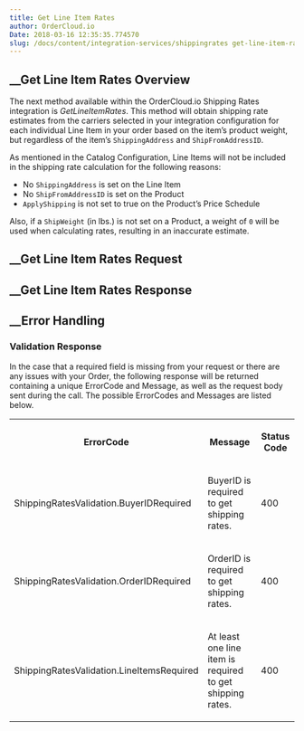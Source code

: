 ```yaml
---
title: Get Line Item Rates
author: OrderCloud.io 
Date: 2018-03-16 12:35:35.774570
slug: /docs/content/integration-services/shippingrates get-line-item-rates
---
```



##  __Get Line Item Rates Overview

The next method available within the OrderCloud.io Shipping Rates integration
is _GetLineItemRates_. This method will obtain shipping rate estimates from
the carriers selected in your integration configuration for each individual
Line Item in your order based on the item’s product weight, but regardless of
the item’s `ShippingAddress` and `ShipFromAddressID`.

As mentioned in the Catalog Configuration, Line Items will not be included in
the shipping rate calculation for the following reasons:

  * No `ShippingAddress` is set on the Line Item
  * No `ShipFromAddressID` is set on the Product
  * `ApplyShipping` is not set to true on the Product’s Price Schedule

Also, if a `ShipWeight` (in lbs.) is not set on a Product, a weight of `0`
will be used when calculating rates, resulting in an inaccurate estimate.

##  __Get Line Item Rates Request

##  __Get Line Item Rates Response

##  __Error Handling

### Validation Response

In the case that a required field is missing from your request or there are
any issues with your Order, the following response will be returned containing
a unique ErrorCode and Message, as well as the request body sent during the
call. The possible ErrorCodes and Messages are listed below.  
  

<table>  
<tr>  
<th>

ErrorCode

</th>  
<th>

Message

</th>  
<th>

Status Code

</th> </tr>  
<tr>  
<td>

ShippingRatesValidation.BuyerIDRequired

</td>  
<td>

BuyerID is required to get shipping rates.

</td>  
<td>

400

</td> </tr>  
<tr>  
<td>

ShippingRatesValidation.OrderIDRequired

</td>  
<td>

OrderID is required to get shipping rates.

</td>  
<td>

400

</td> </tr>  
<tr>  
<td>

ShippingRatesValidation.LineItemsRequired

</td>  
<td>

At least one line item is required to get shipping rates.

</td>  
<td>

400

</td> </tr> </table>

